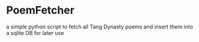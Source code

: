 # PoemFetcher
a simple python script to fetch all Tang Dynasty poems and insert them into a sqlite DB for later use

